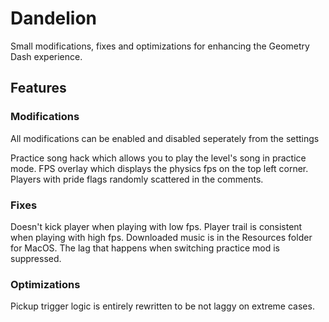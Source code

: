 # Dandelion

Small modifications, fixes and optimizations for enhancing the Geometry Dash experience.

## Features

### Modifications

All modifications can be enabled and disabled seperately from the settings

Practice song hack which allows you to play the level's song in practice mode.
FPS overlay which displays the physics fps on the top left corner.
Players with pride flags randomly scattered in the comments.

### Fixes

Doesn't kick player when playing with low fps.
Player trail is consistent when playing with high fps.
Downloaded music is in the Resources folder for MacOS.
The lag that happens when switching practice mod is suppressed.

### Optimizations

Pickup trigger logic is entirely rewritten to be not laggy on extreme cases.
